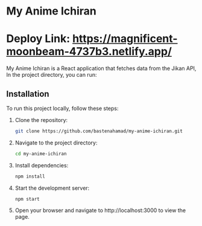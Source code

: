 # My Anime Ichiran
# Deploy Link: https://magnificent-moonbeam-4737b3.netlify.app/
My Anime Ichiran is a React application that fetches data from the Jikan API, 
In the project directory, you can run:
## Installation

To run this project locally, follow these steps:

1. Clone the repository:

   ```bash
   git clone https://github.com/bastenahamad/my-anime-ichiran.git
2. Navigate to the project directory:
  
    ```bash
    cd my-anime-ichiran
3. Install dependencies:

    ```bash
    npm install
4. Start the development server:

    ```bash
    npm start
5. Open your browser and navigate to http://localhost:3000 to view the page.
